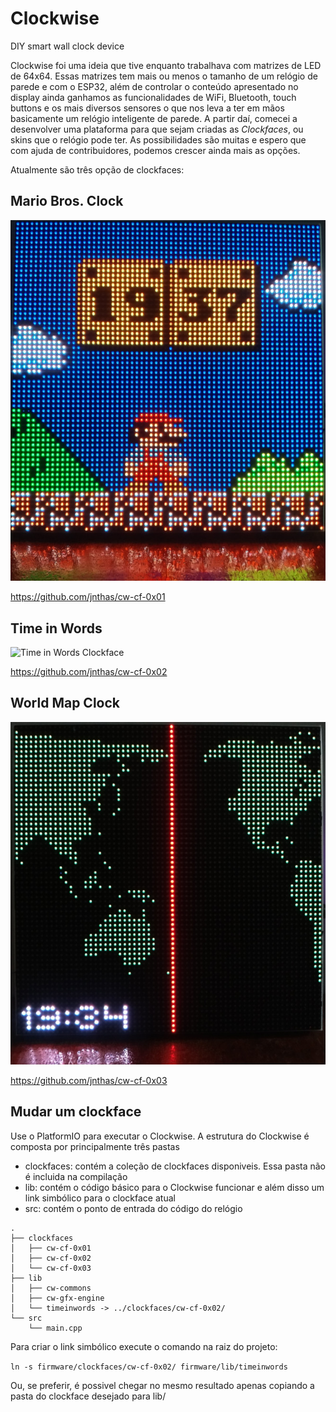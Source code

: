# Clockwise
DIY smart wall clock device

Clockwise foi uma ideia que tive enquanto trabalhava com matrizes de LED de 64x64.
Essas matrizes tem mais ou menos o tamanho de um relógio de parede e com o ESP32, além de controlar o conteúdo apresentado no display ainda ganhamos as funcionalidades de 
WiFi, Bluetooth, touch buttons e os mais diversos sensores o que nos leva a ter em mãos basicamente um relógio inteligente de parede. 
A partir daí, comecei a desenvolver uma plataforma para que sejam criadas as _Clockfaces_, ou skins que o relógio pode ter. As possibilidades são muitas e espero que com ajuda de contribuidores, podemos crescer ainda mais as opções.

Atualmente são três opção de clockfaces:

## Mario Bros. Clock

![Mario Bros. Clockface](https://github.com/jnthas/cw-cf-0x01/blob/main/cf_0x01_thumb.jpg "Mario Bros. Clockface")

https://github.com/jnthas/cw-cf-0x01


## Time in Words

![Time in Words Clockface](https://github.com/jnthas/cw-cf-0x02/blob/main/cf_0x02_thumb.jpg "Time in Words Clockface")

https://github.com/jnthas/cw-cf-0x02

## World Map Clock

![World Map Clockface](https://github.com/jnthas/cw-cf-0x03/blob/main/cf_0x03_thumb.jpg "World Map Clockface")

https://github.com/jnthas/cw-cf-0x03


## Mudar um clockface

Use o PlatformIO para executar o Clockwise. A estrutura do Clockwise é composta por principalmente três pastas
- clockfaces: contém a coleção de clockfaces disponiveis. Essa pasta não é incluida na compilação
- lib: contém o código básico para o Clockwise funcionar e além disso um link simbólico para o clockface atual
- src: contém o ponto de entrada do código do relógio

```
.
├── clockfaces
│   ├── cw-cf-0x01
│   ├── cw-cf-0x02
│   └── cw-cf-0x03
├── lib
│   ├── cw-commons
│   ├── cw-gfx-engine
│   └── timeinwords -> ../clockfaces/cw-cf-0x02/
└── src
    └── main.cpp

```
Para criar o link simbólico execute o comando na raiz do projeto:

`ln -s firmware/clockfaces/cw-cf-0x02/ firmware/lib/timeinwords`

Ou, se preferir, é possivel chegar no mesmo resultado apenas copiando a pasta do clockface desejado para lib/



